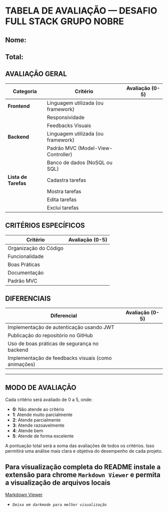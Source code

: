 # TABELA DE AVALIAÇÃO — DESAFIO FULL STACK GRUPO NOBRE

## Nome:
## Total:

## AVALIAÇÃO GERAL


| Categoria          | Critério                                               | Avaliação (0-5) |
|--------------------|-------------------------------------------------------|------------------|
| **Frontend**       | Linguagem utilizada (ou framework)                    |                  |
|                    | Responsividade                                        |                  |
|                    | Feedbacks Visuais                                     |                  |
| **Backend**        | Linguagem utilizada (ou framework)                    |                  |
|                    | Padrão MVC (Model-View-Controller)                   |                  |
|                    | Banco de dados (NoSQL ou SQL)                        |                  |
| **Lista de Tarefas** | Cadastra tarefas                                    |                  |
|                    | Mostra tarefas                                        |                  |
|                    | Edita tarefas                                         |                  |
|                    | Exclui tarefas                                        |                  |

## CRITÉRIOS ESPECÍFICOS

| Critério                     | Avaliação (0-5) |
|------------------------------|------------------|
| Organização do Código        |                  |
| Funcionalidade               |                  |
| Boas Práticas                |                  |
| Documentação                 |                  |
| Padrão MVC                   |                  |

## DIFERENCIAIS

| Diferencial                                               | Avaliação (0-5) |
|----------------------------------------------------------|------------------|
| Implementação de autenticação usando JWT                  |                  |
| Publicação do repositório no GitHub                      |                  |
| Uso de boas práticas de segurança no backend              |                  |
| Implementação de feedbacks visuais (como animações)      |                  |

---

## MODO DE AVALIAÇÃO

Cada critério será avaliado de 0 a 5, onde:

- **0**: Não atende ao critério
- **1**: Atende muito parcialmente
- **2**: Atende parcialmente
- **3**: Atende razoavelmente
- **4**: Atende bem
- **5**: Atende de forma excelente

A pontuação total será a soma das avaliações de todos os critérios. Isso permitirá uma análise mais clara e objetiva do desempenho de cada projeto.

## Para visualização completa do README instale a extensão para chrome `Markdown Viewer` e permita a visualização de arquivos locais 
[Markdown Viewer](https://chromewebstore.google.com/detail/markdown-viewer/ckkdlimhmcjmikdlpkmbgfkaikojcbjk)
 - _`Deixa em darkmode para melhor visualização`_
